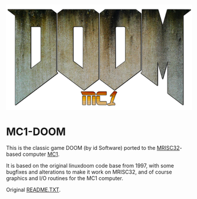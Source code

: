 ![MC1-DOOM Logo](logo/mc1-doom-logo.png)

# MC1-DOOM

This is the classic game DOOM (by id Software) ported to the
[MRISC32](https://mrisc32.bitsnbites.eu/)-based computer
[MC1](https://github.com/mrisc32/mc1).

It is based on the original linuxdoom code base from 1997, with
some bugfixes and alterations to make it work on MRISC32, and
of course graphics and I/O routines for the MC1 computer.

Original [README.TXT](README.TXT).